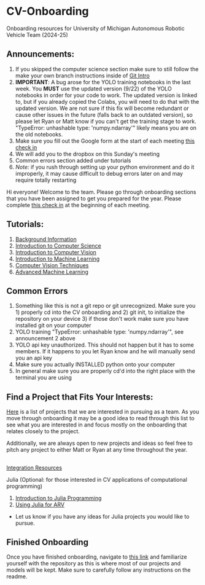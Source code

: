 # CV-Onboarding
Onboarding resources for University of Michigan Autonomous Robotic Vehicle Team (2024-25)

## Announcements:
1) If you skipped the computer science section make sure to still follow the make your own branch instructions inside of [Git Intro](https://github.com/umigv/CV-Onboarding/blob/main/Introduction/Git_intro.md)
2) **IMPORTANT**: A bug arose for the YOLO training notebooks in the last week. You **MUST** use the updated version (9/22) of the YOLO notebooks in order for your code to work. The updated version is linked to, but if you already copied the Colabs, you will need to do that with the updated version. We are not sure if this fix will become redundant or cause other issues in the future (falls back to an outdated version), so please let Ryan or Matt know if you can't get the training stage to work. "TypeError: unhashable type: 'numpy.ndarray'" likely means you are on the old notebooks.
3) Make sure you fill out the Google form at the start of each meeting [this check in](https://forms.gle/yRPz1u5exbgAoyWV6)
4) We will add you to the dropbox on this Sunday's meeting
5) Common errors section added under tutorials
6) *Note:* if you rush through setting up your python environment and do it improperly, it may cause difficult to debug errors later on and may require totally restarting

Hi everyone! Welcome to the team. Please go through onboarding sections that you have been assigned to get you prepared for the year. Please complete [this check in](https://forms.gle/yRPz1u5exbgAoyWV6) at the beginning of each meeting.


## Tutorials:
1. [Background Information](./Introduction/background_info.md)
2. [Introduction to Computer Science](./Introduction/cs_intro.md)
3. [Introduction to Computer Vision](./Introduction/cv_intro.md)
4. [Introduction to Machine Learning](./Machine_Learning/ml_intro.md)
5. [Computer Vision Techniques](./CV_Techniques/cv_advanced.md)
6. [Advanced Machine Learning](./Machine_Learning/ml_advanced.md)

## Common Errors
1. Something like this is not a git repo or git unrecognized. Make sure you 1) properly cd into the CV onboarding and 2) git init, to initialize the repository on your device 3) if those don't work make sure you have installed git on your computer
3. YOLO training  "TypeError: unhashable type: 'numpy.ndarray'", see announcement 2 above
4. YOLO api key unauthorized. This should not happen but it has to some members. If it happens to you let Ryan know and he will manually send you an api key
5. Make sure you actually INSTALLED python onto your computer
6. In general make sure you are properly cd'd into the right place with the terminal you are using

## Find a Project that Fits Your Interests:
[Here](https://docs.google.com/document/d/1ef634SJfdRXIakzqJhP0OFhtHrR2Q5_G9onW3h-ZJHI/edit) is a list of projects that we are interested in pursuing as a team. As you move through onboarding it may be a good idea to read through this list to see what you are interested in and focus mostly on the onboarding that relates closely to the project. 

Additionally, we are always open to new projects and ideas so feel free to pitch any project to either Matt or Ryan at any time throughout the year.

##

[Integration Resources](./Integration/integration.md) 

Julia (Optional: for those interested in CV applications of computational programming)
1. [Introduction to Julia Programming](./Julia/julia_intro.md)
2. [Using Julia for ARV](./Julia/julia_advanced.md)
- Let us know if you have any ideas for Julia projects you would like to pursue.



## Finished Onboarding
Once you have finished onboarding, navigate to [this link](https://github.com/AwrodHaghiTabrizi/UMARV-CV-ScenePerception) and familiarize yourself with the repository as this is where most of our projects and models will be kept. Make sure to carefully follow any instructions on the readme.
